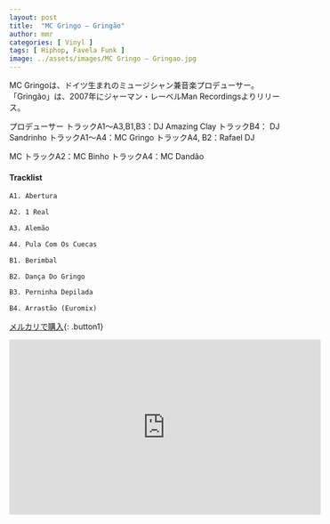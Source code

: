 ```yaml
---
layout: post
title:  "MC Gringo – Gringão"
author: mmr
categories: [ Vinyl ]
tags: [ Hiphop, Favela Funk ]
image: ../assets/images/MC Gringo – Gringao.jpg
---
```


MC Gringoは、ドイツ生まれのミュージシャン兼音楽プロデューサー。
「Gringão」は、2007年にジャーマン・レーベルMan Recordingsよりリリース。

プロデューサー
トラックA1〜A3,B1,B3：DJ Amazing Clay 
トラックB4： DJ Sandrinho
トラックA1〜A4：MC Gringo
トラックA4, B2：Rafael DJ

MC
トラックA2：MC Binho
トラックA4：MC Dandão

#### Tracklist
```md
A1. Abertura

A2. 1 Real

A3. Alemão

A4. Pula Com Os Cuecas

B1. Berimbal

B2. Dança Do Gringo

B3. Perninha Depilada

B4. Arrastão (Euromix)
```

[メルカリで購入](https://jp.mercari.com/item/m51413253146?afid=6142608987){: .button1}

<iframe width="560" height="315" src="https://www.youtube.com/embed/ZsxnVAq_4vA?si=y-VLWjcsT_CiJbGb" title="YouTube video player" frameborder="0" allow="accelerometer; autoplay; clipboard-write; encrypted-media; gyroscope; picture-in-picture; web-share" referrerpolicy="strict-origin-when-cross-origin" allowfullscreen></iframe>
